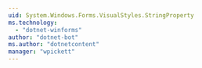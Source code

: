```yaml
---
uid: System.Windows.Forms.VisualStyles.StringProperty
ms.technology: 
  - "dotnet-winforms"
author: "dotnet-bot"
ms.author: "dotnetcontent"
manager: "wpickett"
---
```

